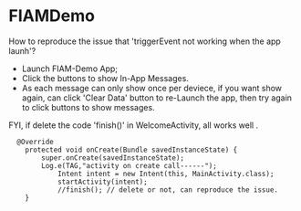 # FIAMDemo
How to reproduce the issue that 'triggerEvent not working when the app launh'?
* Launch FIAM-Demo App;
* Click the buttons to show In-App Messages.
* As each message can only show once per deviece, if you want show again, 
can click 'Clear Data' button to re-Launch the app, then try again to click buttons to show messages.


FYI, if delete the code 'finish()' in WelcomeActivity, all works well .

```
  @Override
    protected void onCreate(Bundle savedInstanceState) {
        super.onCreate(savedInstanceState);
        Log.e(TAG,"activity on create call------");
            Intent intent = new Intent(this, MainActivity.class);
            startActivity(intent);
            //finish(); // delete or not, can reproduce the issue.
    }
```
